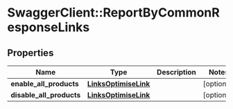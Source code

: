 # SwaggerClient::ReportByCommonResponseLinks

## Properties
Name | Type | Description | Notes
------------ | ------------- | ------------- | -------------
**enable_all_products** | [**LinksOptimiseLink**](LinksOptimiseLink.md) |  | [optional] 
**disable_all_products** | [**LinksOptimiseLink**](LinksOptimiseLink.md) |  | [optional] 


